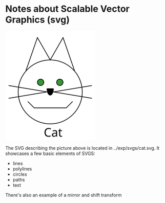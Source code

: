# Notes about Scalable Vector Graphics (svg) 
![svg basic](../exp/svgs/cat.svg)

The SVG describing the picture above is located in ../exp/svgs/cat.svg.
It showcases a few basic elements of SVGS:
- lines
- polylines
- circles
- paths
- text

There's also an example of a mirror and shift transform

